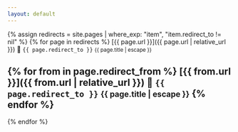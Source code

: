 ```yaml
---
layout: default
---
```


{% assign redirects = site.pages | where_exp: "item", "item.redirect_to != nil" %}
{% for page in redirects %}
  [{{ page.url }}]({{ page.url | relative_url }}) 🔀 `{{ page.redirect_to }}` <small>{{ page.title | escape }}</small>

{% for from in page.redirect_from %}
  [{{ from.url }}]({{ from.url | relative_url }}) 🔀 `{{ page.redirect_to }}` <small>{{ page.title | escape }}</small>
{% endfor %}
  ---
{% endfor %}
